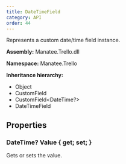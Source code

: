 ```yaml
---
title: DateTimeField
category: API
order: 44
---
```


Represents a custom date/time field instance.

**Assembly:** Manatee.Trello.dll

**Namespace:** Manatee.Trello

**Inheritance hierarchy:**

- Object
- CustomField
- CustomField&lt;DateTime?&gt;
- DateTimeField

## Properties

### DateTime? Value { get; set; }

Gets or sets the value.

